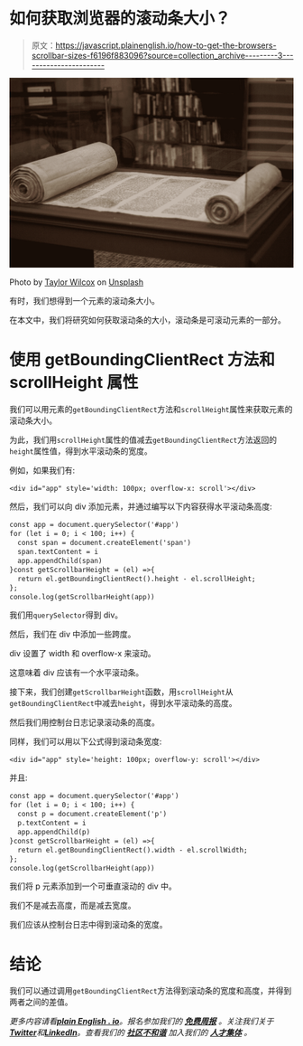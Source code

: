# 如何获取浏览器的滚动条大小？

> 原文：<https://javascript.plainenglish.io/how-to-get-the-browsers-scrollbar-sizes-f6196f883096?source=collection_archive---------3----------------------->

![](img/fa4c08933172b439382fd424970182f9.png)

Photo by [Taylor Wilcox](https://unsplash.com/@taypaigey?utm_source=medium&utm_medium=referral) on [Unsplash](https://unsplash.com?utm_source=medium&utm_medium=referral)

有时，我们想得到一个元素的滚动条大小。

在本文中，我们将研究如何获取滚动条的大小，滚动条是可滚动元素的一部分。

# 使用 getBoundingClientRect 方法和 scrollHeight 属性

我们可以用元素的`getBoundingClientRect`方法和`scrollHeight`属性来获取元素的滚动条大小。

为此，我们用`scrollHeight`属性的值减去`getBoundingClientRect`方法返回的`height`属性值，得到水平滚动条的宽度。

例如，如果我们有:

```
<div id="app" style='width: 100px; overflow-x: scroll'></div>
```

然后，我们可以向 div 添加元素，并通过编写以下内容获得水平滚动条高度:

```
const app = document.querySelector('#app')
for (let i = 0; i < 100; i++) {
  const span = document.createElement('span')
  span.textContent = i
  app.appendChild(span)
}const getScrollbarHeight = (el) =>{
  return el.getBoundingClientRect().height - el.scrollHeight;
};
console.log(getScrollbarHeight(app))
```

我们用`querySelector`得到 div。

然后，我们在 div 中添加一些跨度。

div 设置了 width 和 overflow-x 来滚动。

这意味着 div 应该有一个水平滚动条。

接下来，我们创建`getScrollbarHeight`函数，用`scrollHeight`从`getBoundingClientRect`中减去`height`，得到水平滚动条的高度。

然后我们用控制台日志记录滚动条的高度。

同样，我们可以用以下公式得到滚动条宽度:

```
<div id="app" style='height: 100px; overflow-y: scroll'></div>
```

并且:

```
const app = document.querySelector('#app')
for (let i = 0; i < 100; i++) {
  const p = document.createElement('p')
  p.textContent = i
  app.appendChild(p)
}const getScrollbarHeight = (el) =>{
  return el.getBoundingClientRect().width - el.scrollWidth;
};
console.log(getScrollbarHeight(app))
```

我们将 p 元素添加到一个可垂直滚动的 div 中。

我们不是减去高度，而是减去宽度。

我们应该从控制台日志中得到滚动条的宽度。

# 结论

我们可以通过调用`getBoundingClientRect`方法得到滚动条的宽度和高度，并得到两者之间的差值。

*更多内容请看*[***plain English . io***](https://plainenglish.io/)*。报名参加我们的* [***免费周报***](http://newsletter.plainenglish.io/) *。关注我们关于*[***Twitter***](https://twitter.com/inPlainEngHQ)*和*[***LinkedIn***](https://www.linkedin.com/company/inplainenglish/)*。查看我们的* [***社区不和谐***](https://discord.gg/GtDtUAvyhW) *加入我们的* [***人才集体***](https://inplainenglish.pallet.com/talent/welcome) *。*